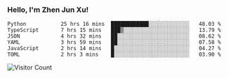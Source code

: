### Hello, I'm Zhen Jun Xu!

<!--START_SECTION:waka-->

```text
Python           25 hrs 16 mins  ████████████░░░░░░░░░░░░░   48.03 %
TypeScript       7 hrs 15 mins   ███▒░░░░░░░░░░░░░░░░░░░░░   13.79 %
JSON             4 hrs 32 mins   ██░░░░░░░░░░░░░░░░░░░░░░░   08.62 %
YAML             3 hrs 59 mins   ██░░░░░░░░░░░░░░░░░░░░░░░   07.58 %
JavaScript       2 hrs 14 mins   █░░░░░░░░░░░░░░░░░░░░░░░░   04.27 %
TOML             2 hrs 3 mins    █░░░░░░░░░░░░░░░░░░░░░░░░   03.90 %
```

<!--END_SECTION:waka-->

![Visitor Count](https://komarev.com/ghpvc/?username=arlenxuzj&color=blue)
